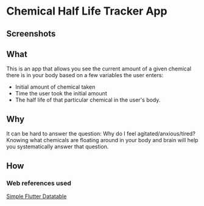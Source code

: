 # Chemical Half Life Tracker App

## Screenshots

## What

This is an app that allows you see the current amount of a given chemical there is in your body based on a few variables the user enters:

- Initial amount of chemical taken
- Time the user took the initial amount
- The half life of that particular chemical in the user's body. 

## Why

It can be hard to answer the question: Why do I feel agitated/anxious/tired? Knowing what chemicals are floating around in your body and brain will help you systematically answer that question. 

## How



### Web references used

[Simple Flutter Datatable](https://blog.logrocket.com/flutter-datatable-widget-guide-displaying-data/)